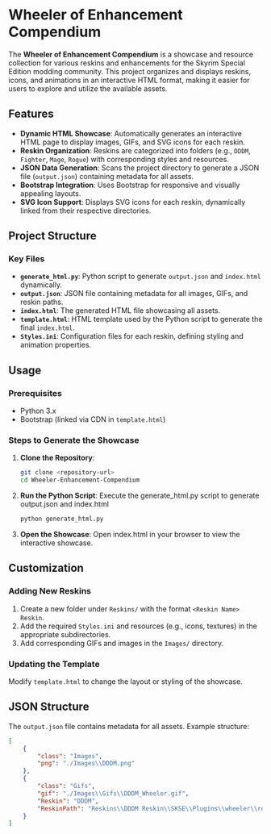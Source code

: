 # Wheeler of Enhancement Compendium

The **Wheeler of Enhancement Compendium** is a showcase and resource collection for various reskins and enhancements for the Skyrim Special Edition modding community. This project organizes and displays reskins, icons, and animations in an interactive HTML format, making it easier for users to explore and utilize the available assets.

## Features

- **Dynamic HTML Showcase**: Automatically generates an interactive HTML page to display images, GIFs, and SVG icons for each reskin.
- **Reskin Organization**: Reskins are categorized into folders (e.g., `DDDM`, `Fighter`, `Mage`, `Rogue`) with corresponding styles and resources.
- **JSON Data Generation**: Scans the project directory to generate a JSON file (`output.json`) containing metadata for all assets.
- **Bootstrap Integration**: Uses Bootstrap for responsive and visually appealing layouts.
- **SVG Icon Support**: Displays SVG icons for each reskin, dynamically linked from their respective directories.

## Project Structure

### Key Files

- **`generate_html.py`**: Python script to generate `output.json` and `index.html` dynamically.
- **`output.json`**: JSON file containing metadata for all images, GIFs, and reskin paths.
- **`index.html`**: The generated HTML file showcasing all assets.
- **`template.html`**: HTML template used by the Python script to generate the final `index.html`.
- **`Styles.ini`**: Configuration files for each reskin, defining styling and animation properties.

## Usage

### Prerequisites

- Python 3.x
- Bootstrap (linked via CDN in `template.html`)

### Steps to Generate the Showcase

1. **Clone the Repository**:
   ```bash
   git clone <repository-url>
   cd Wheeler-Enhancement-Compendium
   ```

2. **Run the Python Script**:
    Execute the generate_html.py script to generate output.json and index.html
    ```bash
    python generate_html.py
    ```

3. **Open the Showcase**: 
    Open index.html in your browser to view the interactive showcase.

## Customization

### Adding New Reskins

1. Create a new folder under `Reskins/` with the format `<Reskin Name> Reskin`.
2. Add the required `Styles.ini` and resources (e.g., icons, textures) in the appropriate subdirectories.
3. Add corresponding GIFs and images in the `Images/` directory.

### Updating the Template

Modify `template.html` to change the layout or styling of the showcase.

## JSON Structure

The `output.json` file contains metadata for all assets. Example structure:

```json
[
    {
        "class": "Images",
        "png": "./Images\\DDDM.png"
    },
    {
        "class": "Gifs",
        "gif": "./Images\\Gifs\\DDDM_Wheeler.gif",
        "Reskin": "DDDM",
        "ReskinPath": "Reskins\\DDDM Reskin\\SKSE\\Plugins\\wheeler\\resources\\icons"
    }
]